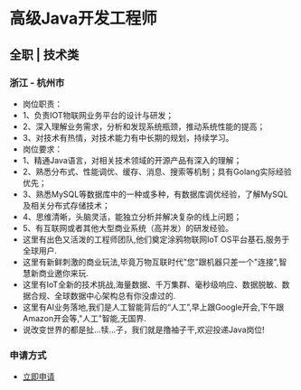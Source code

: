 
# 高级Java开发工程师
## 全职  |  技术类
### 浙江 - 杭州市

- 岗位职责：
- 1、负责IOT物联网业务平台的设计与研发；
- 2、深入理解业务需求，分析和发现系统瓶颈，推动系统性能的提高；
- 3、对技术有热情，对技术能力有中长期的规划，持续学习。
- 岗位要求：
- 1、精通Java语言，对相关技术领域的开源产品有深入的理解；
- 2、熟悉分布式、性能调优、缓存、消息、搜索等机制；具有Golang实际经验优先；
- 3、熟悉MySQL等数据库中的一种或多种，有数据库调优经验，了解MySQL及相关分布式存储技术；
- 4、思维清晰，头脑灵活，能独立分析并解决复杂的线上问题；
- 5、有互联网或者其他大型商业系统（高并发）的研发经验。
- 这里有出色又活泼的工程师团队,他们奠定涂鸦物联网IoT OS平台基石,服务于全球用户.
- 这里有新鲜刺激的商业玩法,毕竟万物互联时代"您"跟机器只差一个"连接",智慧新商业邀你来玩.
- 这里有IoT全新的技术挑战,海量数据、千万集群、毫秒级响应、数据脱敏、数据合规、全球数据中心架构总有你没虐过的.
- 这里有AI业务落地,我们是人工智能背后的“人工”,早上跟Google开会,下午跟Amazon开会等,"人工"智能,无国界.
- 说改变世界的都是扯...犊...子，我们就是撸袖子干,欢迎投递Java岗位!
### 申请方式
- <a href="mailto:hr@tuya.com?subject=求职简历-高级Java开发工程师-来自GitHub">立即申请</a>